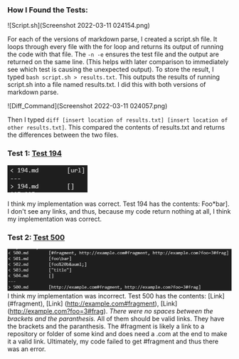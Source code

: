### How I Found the Tests:
![Script.sh](Screenshot 2022-03-11 024154.png) 

For each of the versions of markdown parse, I created a script.sh file. It loops through every file with the for loop and returns its output of running the code with that file. The `-n -e` ensures the test file and the output are returned on the same line. (This helps with later comparison to immediately see which test is causing the unexpected output). To store the result, I typed `bash script.sh > results.txt`. This outputs the results of running script.sh into a file named results.txt. I did this with both versions of markdown parse.

![Diff_Command](Screenshot 2022-03-11 024057.png)

Then I typed `diff [insert location of results.txt] [insert location of other results.txt]`. This compared the contents of results.txt and returns the differences between the two files. 

### Test 1: [Test 194](https://github.com/ucsd-cse15l-w22/markdown-parse/blob/main/test-files/194.md)

![Output_Diff](194.png)

I think my implementation was correct. Test 194 has the contents: Foo*bar]. I don't see any links, and thus, because my code return nothing at all, I think my implementation was correct. 

### Test 2: [Test 500](https://github.com/ucsd-cse15l-w22/markdown-parse/blob/main/test-files/500.md)

![Output_Diff](500.png)
I think my implementation was incorrect. Test 500 has the contents: [Link] (#fragment), [Link] (http://example.com#fragment), [Link] (http://example.com?foo=3#frag). *There were no spaces between the brackets and the paranthesis.* All of them should be valid links. They have the brackets and the paranthesis. The #fragment is likely a link to a repository or folder of some kind and does need a .com at the end to make it a valid link. Ultimately, my code failed to get #fragment and thus there was an error. 
